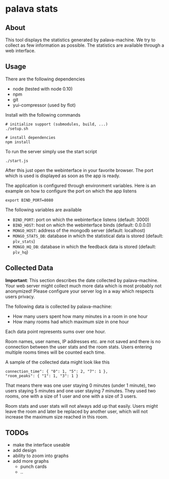 # palava stats

## About

This tool displays the statistics generated by palava-machine. We try to
collect as few information as possible. The statistics are available through a
web interface.

## Usage

There are the following dependencies

* node (tested with node 0.10)
* npm
* git
* yui-compressor (used by flot)

Install with the following commands

	# initialize support (submodules, build, ...)
	./setup.sh

	# install dependencies
	npm install

To run the server simply use the start script

	./start.js

After this just open the webinterface in your favorite browser. The port which
is used is displayed as soon as the app is ready.

The application is configured through environment variables. Here is an example
on how to configure the port on which the app listens

	export BIND_PORT=8080

The following variables are available

* `BIND_PORT`: port on which the webinterface listens (default: 3000)
* `BIND_HOST`: host on which the webinterface binds (default: 0.0.0.0)
* `MONGO_HOST`: address of the mongodb server (default: localhost)
* `MONGO_STATS_DB`: database in which the statistical data is stored (default: `plv_stats`)
* `MONGO_HQ_DB`: database in which the feedback data is stored (default: `plv_hq`)

## Collected Data

**Important**: This section describes the date collected by palava-machine. Your
web server might collect much more data which is most probably not anonymized!
Please configure your server log in a way which respects users privacy.

The following data is collected by palava-machine:

* How many users spent how many minutes in a room in one hour
* How many rooms had which maximum size in one hour

Each data point represents sums over one hour.

Room names, user names, IP addresses etc. are not saved and there is no
connection between the user stats and the room stats. Users entering multiple
rooms times will be counted each time.

A sample of the collected data might look like this

	connection_time": { "0": 1, "5": 2, "7": 1 },
	"room_peaks": { "1": 1, "3": 1 }

That means there was one user staying 0 minutes (under 1 minute), two users
staying 5 minutes and one user staying 7 minutes. They used two rooms, one with
a size of 1 user and one with a size of 3 users.

Room stats and user stats will not always add up that easily. Users might
leave the room and later be replaced by another user, which will not increase
the maximum size reached in this room.

## TODOs

* make the interface useable
* add design
* ability to zoom into graphs
* add more graphs
	* punch cards
	* ..

